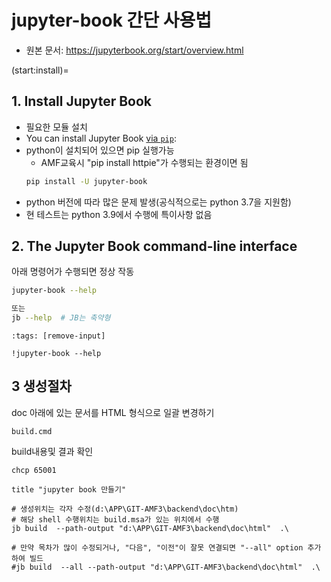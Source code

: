 # jupyter-book 간단 사용법
- 원본 문서: https://jupyterbook.org/start/overview.html

(start:install)=
## 1. Install Jupyter Book
- 필요한 모듈 설치
- You can install Jupyter Book [via `pip`](https://pip.pypa.io/en/stable/):
- python이 설치되어 있으면 pip 실행가능
  - AMF교육시 "pip install httpie"가 수행되는 환경이면 됨
  ```bash
  pip install -U jupyter-book
  ```
- python 버전에 따라 많은 문제 발생(공식적으로는  python 3.7을 지원함)
- 현 테스트는 python 3.9에서 수행에 특이사항 없음

## 2. The Jupyter Book command-line interface

아래 명령어가 수행되면 정상 작동
```bash
jupyter-book --help

또는
jb --help  # JB는 축약형
```

```{code-cell}
:tags: [remove-input]

!jupyter-book --help
```


## 3 생성절차
doc 아래에 있는 문서를 HTML 형식으로 일괄 변경하기

```console
build.cmd
```
build내용및 결과 확인
```console
chcp 65001

title "jupyter book 만들기"

# 생성위치는 각자 수정(d:\APP\GIT-AMF3\backend\doc\htm)
# 해당 shell 수행위치는 build.msa가 있는 위치에서 수행
jb build  --path-output "d:\APP\GIT-AMF3\backend\doc\html"  .\

# 만약 목차가 많이 수정되거나, "다음", "이전"이 잘못 연결되면 "--all" option 추가하여 빌드
#jb build  --all --path-output "d:\APP\GIT-AMF3\backend\doc\html"  .\

```


